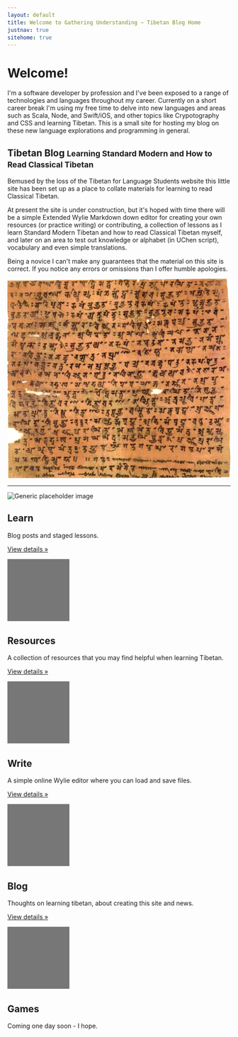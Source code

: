 ```yaml
---
layout: default
title: Welcome to Gathering Understanding ~ Tibetan Blog Home
justnav: true
sitehome: true
---
```

<div class="jumbotron">
    <h1>Welcome!</h1>
    <p>I'm a software developer by profession and I've been exposed to a range of technologies and languages throughout my career. Currently on a short career break I'm using my free time to delve into new languages and areas such as Scala, Node, and Swift/iOS, and other topics like Crypotography and CSS and learning Tibetan. This is a small site for hosting my blog on these new language explorations and programming in general.</p>
</div>
<div class="container">
<div class="row featurette">
  <div class="col-xs-7">
    <h2 class="featurette-heading">Tibetan Blog <small><span class="text-muted">Learning Standard Modern and How to Read Classical Tibetan</span></small></h2>
    <p class="lead">Bemused by the loss of the Tibetan for Language Students website this little site has been set up as a place to collate materials for learning to read Classical Tibetan.
    </p>
    <p>At present the site is under construction, but it's hoped with time there will
    be a simple Extended Wylie Markdown down editor for creating your own resources
     (or practice writing) or contributing, a collection of lessons as I learn Standard Modern Tibetan and how to read
     Classical Tibetan myself, and later on an area to test out knowledge or alphabet (in UChen script), vocabulary and even simple translations.
     </p>
     <p>Being a novice I can't make any guarantees that the material on this site is correct. If you notice any errors or omissions than I offer humble apologies.
     </p>
  </div>
  <div class="col-xs-5">
    <img class="featurette-image img-responsive" src="./images/tibetantext.jpg" data-src="300x300/auto" alt="Old Tibetan Writing">
  </div>
</div>

<hr class="featurette-divider">

<div class="row">
  <div class="col-xs-4">
    <img class="img-circle" src="https://lh4.googleusercontent.com/-OQ8sgwKenUs/VH0vm0H_1aI/AAAAAAAAC4Y/oJ7a0G4TG3g/s426/2014%2B-%2B1" alt="Generic placeholder image" style="width: 140px; height: 140px;">
    <h2>Learn</h2>
    <p>Blog posts and staged lessons.</p>
    <p><a class="btn btn-default" href="{{site.base-url}}/lesson/index.html" role="button">View details &raquo;</a></p>
  </div><!-- /.col-lg-4 -->
  <div class="col-xs-4">
    <img class="img-circle" src="data:image/gif;base64,R0lGODlhAQABAIAAAHd3dwAAACH5BAAAAAAALAAAAAABAAEAAAICRAEAOw==" alt="Generic placeholder image" style="width: 140px; height: 140px;">
    <h2>Resources</h2>
    <p>A collection of resources that you may find helpful when learning Tibetan.</p>
    <p><a class="btn btn-default" href="{{site.base-url}}/resource/index.html" role="button">View details &raquo;</a></p>
  </div><!-- /.col-lg-4 -->
  <div class="col-xs-4">
    <img class="img-circle" src="data:image/gif;base64,R0lGODlhAQABAIAAAHd3dwAAACH5BAAAAAAALAAAAAABAAEAAAICRAEAOw==" alt="Generic placeholder image" style="width: 140px; height: 140px;">
    <h2>Write</h2>
    <p>A simple online Wylie editor where you can load and save files.</p>
    <p><a class="btn btn-default" href="{{site.base-url}}/editor/?layout=private" role="button">View details &raquo;</a></p>
  </div><!-- /.col-lg-4 -->
</div><!-- /.row -->

<div class="row">
</div><!-- /.row -->
  <div class="col-xs-4">
    <img class="img-circle" src="data:image/gif;base64,R0lGODlhAQABAIAAAHd3dwAAACH5BAAAAAAALAAAAAABAAEAAAICRAEAOw==" alt="Generic placeholder image" style="width: 140px; height: 140px;">
    <h2>Blog</h2>
    <p>Thoughts on learning tibetan, about creating this site and news.</p>
    <p><a class="btn btn-default" href="{{site.base-url}}/blog/index.html" role="button">View details &raquo;</a></p>
  </div><!-- /.col-lg-4 -->
  <div class="col-xs-4">
    <img class="img-circle" src="data:image/gif;base64,R0lGODlhAQABAIAAAHd3dwAAACH5BAAAAAAALAAAAAABAAEAAAICRAEAOw==" alt="Generic placeholder image" style="width: 140px; height: 140px;">
    <h2>Games</h2>
    <p>Coming one day soon - I hope.</p>
    <!--p><a class="btn btn-default" href="{{site.base-url}}/game/index.html" role="button">View details &raquo;</a></p-->
  </div><!-- /.col-lg-4 -->    
</div>

<div class="row">
  <div class="col-xs-12"><p style="padding-top:20px;"></p></div>
</div>
